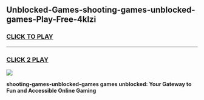 
## Unblocked-Games-shooting-games-unblocked-games-Play-Free-4klzi
<h3>
<a href="https://premium76.site?title=shooting-games-unblocked-games&ref=10A">CLICK TO PLAY</a></h3>
<hr>

<h3>
<a href="https://premium76.site?title=shooting-games-unblocked-games&ref=10A">CLICK 2 PLAY</a>
  
</h3>

<a href="https://premium76.site?title=shooting-games-unblocked-games&ref=10A"><img src="https://clearcache.store/games.png"></a>


**shooting-games-unblocked-games games unblocked: Your Gateway to Fun and Accessible Online Gaming**
